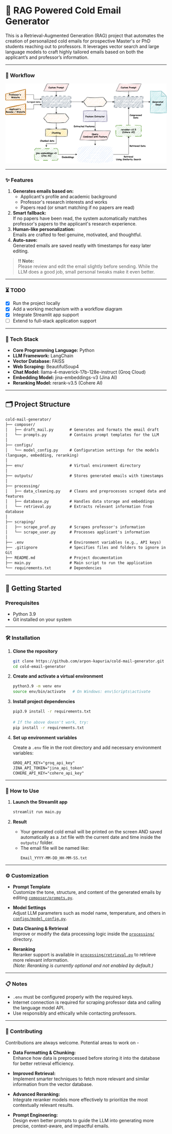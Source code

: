 # 📧 RAG Powered Cold Email Generator 

This is a Retrieval-Augmented Generation (RAG) project that automates the creation of personalized cold emails for prospective Master's or PhD students reaching out to professors. It leverages vector search and large language models to craft highly tailored emails based on both the applicant’s and professor’s information.

---

### 🧠 Workflow 

![Workflow Diagram](workflow.svg)

---

### ✨ Features

1. **Generates emails based on:**
   - Applicant's profile and academic background
   - Professor's research interests and works
   - Papers read (or smart matching if no papers are read)
2. **Smart fallback:**  
   If no papers have been read, the system automatically matches professor's papers to the applicant's research experience.
3. **Human-like personalization:**  
   Emails are crafted to feel genuine, motivated, and thoughtful.
4. **Auto-save:**  
   Generated emails are saved neatly with timestamps for easy later editing.

> **‼️ Note:**  
> Please review and edit the email slightly before sending. While the LLM does a good job, small personal tweaks make it even better.

---

### ⏳ TODO

- [x] Run the project locally
- [x] Add a working mechanism with a workflow diagram
- [x] Integrate Streamlit app support
- [ ] Extend to full-stack application support

---

### 🧰 Tech Stack 

- **Core Programming Language:** Python 
- **LLM Framework:** LangChain
- **Vector Database:** FAISS
- **Web Scraping:** BeautifulSoup4
- **Chat Model:** llama-4-maverick-17b-128e-instruct (Groq Cloud)
- **Embedding Model:** jina-embeddings-v3 (Jina AI)
- **Reranking Model:** rerank-v3.5 (Cohere AI)

---

## 🗂️ Project Structure

```
cold-mail-generator/
├── composer/
│   ├── draft_mail.py       # Generates and formats the email draft
│   └── prompts.py          # Contains prompt templates for the LLM
│
├── configs/
│   └── model_config.py     # Configuration settings for the models (language, embedding, reranking)
│
├── env/                    # Virtual environment directory
│
├── outputs/                # Stores generated emails with timestamps
│
├── processing/
│   ├── data_cleaning.py    # Cleans and preprocesses scraped data and features
│   ├── database.py         # Handles data storage and embeddings
│   └── retrieval.py        # Extracts relevant information from database
│
├── scraping/
│   ├── scrape_prof.py      # Scrapes professor's information
│   └── scrape_user.py      # Processes applicant's information
│
├── .env                    # Environment variables (e.g., API keys)
├── .gitignore              # Specifies files and folders to ignore in Git
├── README.md               # Project documentation
├── main.py                 # Main script to run the application
└── requirements.txt        # Dependencies
```

---

## 🚀 Getting Started

### Prerequisites

- Python 3.9 
- Git installed on your system

---

### 🛠️ Installation

1. **Clone the repository**

   ```bash
   git clone https://github.com/arpon-kapuria/cold-mail-generator.git
   cd cold-email-generator
   ```

2. **Create and activate a virtual environment**

   ```bash
   python3.9 -m venv env
   source env/bin/activate   # On Windows: env\Scripts\activate
   ```

3. **Install project dependencies**

   ```bash
   pip3.9 install -r requirements.txt
   
   # If the above doesn't work, try:
   pip install -r requirements.txt 
   ```
   

4. **Set up environment variables**

   Create a `.env` file in the root directory and add necessary environment variables:

   ```
   GROQ_API_KEY="groq_api_key"
   JINA_API_TOKEN="jina_api_token"
   COHERE_API_KEY="cohere_api_key"
   ```

---

### 📝 How to Use

1. **Launch the Streamlit app**

   ```bash
   streamlit run main.py
   ```
  
2. **Result**

   - Your generated cold email will be printed on the screen AND saved automatically as a .txt file with the current date and time inside the `outputs/` folder.
   - The email file will be named like:  
     ```
     Email_YYYY-MM-DD_HH-MM-SS.txt
     ```

---

### ⚙️ Customization

- **Prompt Template**  
  Customize the tone, structure, and content of the generated emails by editing [`composer/prompts.py`](composer/prompts.py).

- **Model Settings**  
  Adjust LLM parameters such as model name, temperature, and others in [`configs/model_config.py`](configs/model_config.py).

- **Data Cleaning & Retrieval**  
  Improve or modify the data processing logic inside the [`processing/`](processing/) directory.

- **Reranking**  
  Reranker support is available in [`processing/retrieval.py`](processing/retrieval.py) to retrieve more relevant information.  
  *(Note: Reranking is currently optional and not enabled by default.)*

---

### 📋 Notes

- `.env` must be configured properly with the required keys.
- Internet connection is required for scraping professor data and calling the language model API.
- Use responsibly and ethically while contacting professors.

---

### 🤝 Contributing

Contributions are always welcome. Potential areas to work on -

- **Data Formatting & Chunking:**  
  Enhance how data is preprocessed before storing it into the database for better retrieval efficiency.

- **Improved Retrieval:**  
  Implement smarter techniques to fetch more relevant and similar information from the vector database.

- **Advanced Reranking:**  
  Integrate reranker models more effectively to prioritize the most contextually relevant results.

- **Prompt Engineering:**  
  Design even better prompts to guide the LLM into generating more precise, context-aware, and impactful emails.


